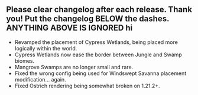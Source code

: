Please clear changelog after each release.
Thank you!
Put the changelog BELOW the dashes. ANYTHING ABOVE IS IGNORED
hi
-----------------
- Revamped the placement of Cypress Wetlands, being placed more logically within the world.
- Cypress Wetlands now ease the border between Jungle and Swamp biomes.
- Mangrove Swamps are no longer small and rare.
- Fixed the wrong config being used for Windswept Savanna placement modification... again.
- Fixed Ostrich rendering being somewhat broken on 1.21.2+.
